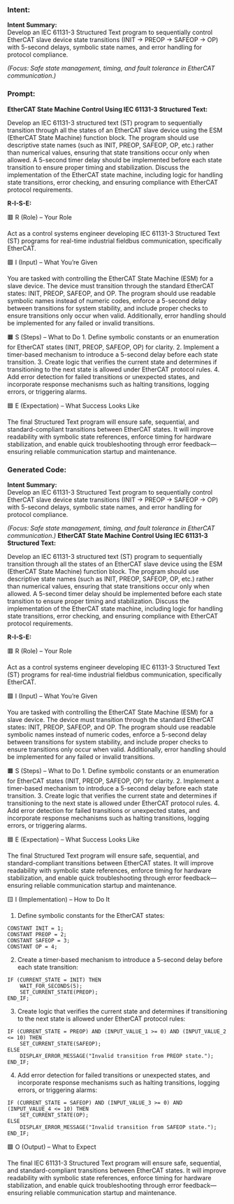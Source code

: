 ### Intent:
**Intent Summary:**  
Develop an IEC 61131-3 Structured Text program to sequentially control EtherCAT slave device state transitions (INIT → PREOP → SAFEOP → OP) with 5-second delays, symbolic state names, and error handling for protocol compliance.  

*(Focus: Safe state management, timing, and fault tolerance in EtherCAT communication.)*

### Prompt:
**EtherCAT State Machine Control Using IEC 61131-3 Structured Text:**

Develop an IEC 61131-3 structured text (ST) program to sequentially transition through all the states of an EtherCAT slave device using the ESM (EtherCAT State Machine) function block. The program should use descriptive state names (such as INIT, PREOP, SAFEOP, OP, etc.) rather than numerical values, ensuring that state transitions occur only when allowed. A 5-second timer delay should be implemented before each state transition to ensure proper timing and stabilization. Discuss the implementation of the EtherCAT state machine, including logic for handling state transitions, error checking, and ensuring compliance with EtherCAT protocol requirements.

**R-I-S-E:**

🟥 R (Role) – Your Role

Act as a control systems engineer developing IEC 61131-3 Structured Text (ST) programs for real-time industrial fieldbus communication, specifically EtherCAT.

🟩 I (Input) – What You’re Given

You are tasked with controlling the EtherCAT State Machine (ESM) for a slave device. The device must transition through the standard EtherCAT states: INIT, PREOP, SAFEOP, and OP. The program should use readable symbolic names instead of numeric codes, enforce a 5-second delay between transitions for system stability, and include proper checks to ensure transitions only occur when valid. Additionally, error handling should be implemented for any failed or invalid transitions.

🟧 S (Steps) – What to Do
	1.	Define symbolic constants or an enumeration for EtherCAT states (INIT, PREOP, SAFEOP, OP) for clarity.
	2.	Implement a timer-based mechanism to introduce a 5-second delay before each state transition.
	3.	Create logic that verifies the current state and determines if transitioning to the next state is allowed under EtherCAT protocol rules.
	4.	Add error detection for failed transitions or unexpected states, and incorporate response mechanisms such as halting transitions, logging errors, or triggering alarms.

🟦 E (Expectation) – What Success Looks Like

The final Structured Text program will ensure safe, sequential, and standard-compliant transitions between EtherCAT states. It will improve readability with symbolic state references, enforce timing for hardware stabilization, and enable quick troubleshooting through error feedback—ensuring reliable communication startup and maintenance.

### Generated Code:
**Intent Summary:**  
Develop an IEC 61131-3 Structured Text program to sequentially control EtherCAT slave device state transitions (INIT → PREOP → SAFEOP → OP) with 5-second delays, symbolic state names, and error handling for protocol compliance.  

*(Focus: Safe state management, timing, and fault tolerance in EtherCAT communication.)*
**EtherCAT State Machine Control Using IEC 61131-3 Structured Text:**

Develop an IEC 61131-3 structured text (ST) program to sequentially transition through all the states of an EtherCAT slave device using the ESM (EtherCAT State Machine) function block. The program should use descriptive state names (such as INIT, PREOP, SAFEOP, OP, etc.) rather than numerical values, ensuring that state transitions occur only when allowed. A 5-second timer delay should be implemented before each state transition to ensure proper timing and stabilization. Discuss the implementation of the EtherCAT state machine, including logic for handling state transitions, error checking, and ensuring compliance with EtherCAT protocol requirements.

**R-I-S-E:**

🟥 R (Role) – Your Role

Act as a control systems engineer developing IEC 61131-3 Structured Text (ST) programs for real-time industrial fieldbus communication, specifically EtherCAT.

🟩 I (Input) – What You’re Given

You are tasked with controlling the EtherCAT State Machine (ESM) for a slave device. The device must transition through the standard EtherCAT states: INIT, PREOP, SAFEOP, and OP. The program should use readable symbolic names instead of numeric codes, enforce a 5-second delay between transitions for system stability, and include proper checks to ensure transitions only occur when valid. Additionally, error handling should be implemented for any failed or invalid transitions.

🟧 S (Steps) – What to Do
	1.	Define symbolic constants or an enumeration for EtherCAT states (INIT, PREOP, SAFEOP, OP) for clarity.
	2.	Implement a timer-based mechanism to introduce a 5-second delay before each state transition.
	3.	Create logic that verifies the current state and determines if transitioning to the next state is allowed under EtherCAT protocol rules.
	4.	Add error detection for failed transitions or unexpected states, and incorporate response mechanisms such as halting transitions, logging errors, or triggering alarms.

🟦 E (Expectation) – What Success Looks Like

The final Structured Text program will ensure safe, sequential, and standard-compliant transitions between EtherCAT states. It will improve readability with symbolic state references, enforce timing for hardware stabilization, and enable quick troubleshooting through error feedback—ensuring reliable communication startup and maintenance.

🟨 I (Implementation) – How to Do It

1.	Define symbolic constants for the EtherCAT states:
```
CONSTANT INIT = 1;
CONSTANT PREOP = 2;
CONSTANT SAFEOP = 3;
CONSTANT OP = 4;
```
2.	Create a timer-based mechanism to introduce a 5-second delay before each state transition:
```
IF (CURRENT_STATE = INIT) THEN
	WAIT_FOR_SECONDS(5);
	SET_CURRENT_STATE(PREOP);
END_IF;
```
3.	Create logic that verifies the current state and determines if transitioning to the next state is allowed under EtherCAT protocol rules:
```
IF (CURRENT_STATE = PREOP) AND (INPUT_VALUE_1 >= 0) AND (INPUT_VALUE_2 <= 10) THEN
	SET_CURRENT_STATE(SAFEOP);
ELSE
	DISPLAY_ERROR_MESSAGE("Invalid transition from PREOP state.");
END_IF;
```
4.	Add error detection for failed transitions or unexpected states, and incorporate response mechanisms such as halting transitions, logging errors, or triggering alarms:
```
IF (CURRENT_STATE = SAFEOP) AND (INPUT_VALUE_3 >= 0) AND (INPUT_VALUE_4 <= 10) THEN
	SET_CURRENT_STATE(OP);
ELSE
	DISPLAY_ERROR_MESSAGE("Invalid transition from SAFEOP state.");
END_IF;
```

🟩 O (Output) – What to Expect

The final IEC 61131-3 Structured Text program will ensure safe, sequential, and standard-compliant transitions between EtherCAT states. It will improve readability with symbolic state references, enforce timing for hardware stabilization, and enable quick troubleshooting through error feedback—ensuring reliable communication startup and maintenance.
